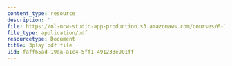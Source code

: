 ```yaml
---
content_type: resource
description: ''
file: https://ol-ocw-studio-app-production.s3.amazonaws.com/courses/6-172-performance-engineering-of-software-systems-fall-2018/faff65ad19daa1c45ff1491233e901ff_LvX3g45ynu8.pdf
file_type: application/pdf
resourcetype: Document
title: 3play pdf file
uid: faff65ad-19da-a1c4-5ff1-491233e901ff
---
```

